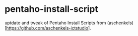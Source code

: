 pentaho-install-script
======================

uptdate and tweak of Pentaho Install Scripts from (aschenkels)[https://github.com/aschenkels-ictstudio].